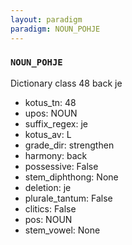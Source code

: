 ```yaml
---
layout: paradigm
paradigm: NOUN_POHJE
---
```

### ` NOUN_POHJE `

Dictionary class 48 back je
* kotus_tn: 48
* upos: NOUN
* suffix_regex: je
* kotus_av: L
* grade_dir: strengthen
* harmony: back
* possessive: False
* stem_diphthong: None
* deletion: je
* plurale_tantum: False
* clitics: False
* pos: NOUN
* stem_vowel: None
